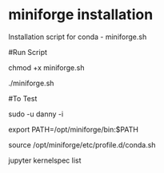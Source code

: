# miniforge installation

Installation script for conda  - miniforge.sh

#Run Script

chmod +x miniforge.sh

./miniforge.sh

#To Test

sudo -u danny -i

export PATH=/opt/miniforge/bin:\$PATH

source /opt/miniforge/etc/profile.d/conda.sh

jupyter kernelspec list


